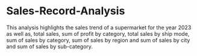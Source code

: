 # Sales-Record-Analysis
This analysis highlights the sales trend of a supermarket for the year 2023 as well as, total sales, sum of profit by category, total sales by ship mode, sum of sales by category, sum of sales by region and sum of sales by city and sum of sales by sub-category. 
